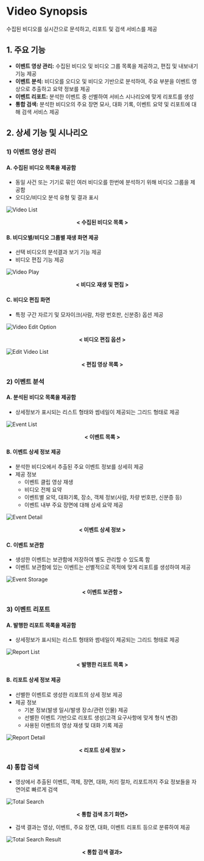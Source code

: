 # Video Synopsis

수집된 비디오를 실시간으로 문석하고, 리포트 및 검색 서비스를 제공

## 1. 주요 기능
- <b>이벤트 영상 관리:</b> 수집된 비디오 및 비디오 그룹 목록을 제공하고, 편집 및 내보내기 기능 제공
- <b>이벤트 분석:</b> 비디오를 오디오 및 비디오 기반으로 분석하여, 주요 부분을 이벤트 영상으로 추출하고 요약 정보를 제공
- <b>이벤트 리포트:</b> 분석한 이벤트 중 선별하여 서비스 시나리오에 맞게 리포트를 생성
- <b>통합 검색:</b> 분석한 비디오의 주요 장면 묘사, 대화 기록, 이벤트 요약 및 리포트에 대해 검색 서비스 제공




## 2. 상세 기능 및 시나리오

### 1) 이벤트 영상 관리

#### A. 수집된 비디오 목록을 제공함
- 동일 사건 또는 기기로 묶인 여러 비디오를 한번에 분석하기 위해 비디오 그룹을 제공함
- 오디오/비디오 분석 유형 및 결과 표시

 ![Video List](./images/ego_view_ai_video_list.png)
<center><b>< 수집된 비디오 목록 ></b></center>


#### B. 비디오별/비디오 그룹별 재생 화면 제공
- 선택 비디오의 분석결과 보기 기능 제공
- 비디오 편집 기능 제공

 ![Video Play](./images/ego_view_ai_video_clipping.png)
<center><b>< 비디오 재생 및 편집 ></b></center>

#### C. 비디오 편집 화면
- 특정 구간 자르기 및 모자이크(사람, 차량 번호판, 신분증) 옵션 제공



 ![Video Edit Option](./images/ego_view_ai_video_mosaic.png)
<center><b>< 비디오 편집 옵션 ></b></center>

 ![Edit Video List](./images/ego_view_ai_video_edit_list.png)
<center><b>< 편집 영상 목록 ></b></center>



### 2) 이벤트 분석

#### A. 분석된 비디오 목록을 제공함
- 상세정보가 표시되는 리스트 형태와 썸네일이 제공되는 그리드 형태로 제공

 ![Event List](./images/ego_view_ai_event_list.png)
<center><b>< 이벤트 목록 ></b></center>

#### B. 이벤트 상세 정보 제공
- 분석한 비디오에서 추출된 주요 이벤트 정보를 상세히 제공
- 제공 정보
    - 이벤트 클립 영상 재생
    - 비디오 전체 요약
    - 이벤트별 요약, 대화기록, 장소, 객체 정보(사람, 차량 번호판, 신분증 등)
    - 이벤트 내부 주요 장면에 대해 상세 요약 제공

 ![Event Detail](./images/ego_view_ai_event_detail.png)
<center><b>< 이벤트 상세 정보 ></b></center>


#### C. 이벤트 보관함
- 생성한 이벤트는 보관함에 저장하여 별도 관리할 수 있도록 함
- 이벤트 보관함에 있는 이벤트는 선별적으로 목적에 맞게 리포트를 생성하여 제공

 ![Event Storage](./images/ego_view_ai_event_storage.png)
<center><b>< 이벤트 보관함 ></b></center>




### 3) 이벤트 리포트

#### A. 발행한 리포트 목록을 제공함
- 상세정보가 표시되는 리스트 형태와 썸네일이 제공되는 그리드 형태로 제공

 ![Report List](./images/ego_view_ai_report_list.png)
<center><b>< 발행한 리포트 목록 ></b></center>

#### B. 리포트 상세 정보 제공
- 선별한 이벤트로 생성한 리포트의 상세 정보 제공
- 제공 정보
    - 기본 정보(발생 일시/발생 장소/관련 인물) 제공
    - 선별한 이벤트 기반으로 리포트 생성(고객 요구사항에 맞게 형식 변경)
    - 사용된 이벤트의 영상 재생 및 대화 기록 제공

 ![Report Detail](./images/ego_view_ai_report_detail.png)
<center><b>< 리포트 상세 정보 ></b></center>



### 4) 통합 검색

- 영상에서 추출된 이벤트, 객체, 장면, 대화, 처리 절차, 리포트까지 주요 정보들을 자연어로 빠르게 검색

 ![Total Search](./images/ego_view_ai_total_search.png)
<center><b>< 통합 검색 초기 화면></b></center>


- 검색 결과는 영상, 이벤트, 주요 장면, 대화, 이벤트 리포트 등으로 분류하여 제공


 ![Total Search Result](./images/ego_view_ai_total_search_result.png)
<center><b>< 통합 검색 결과></b></center>

